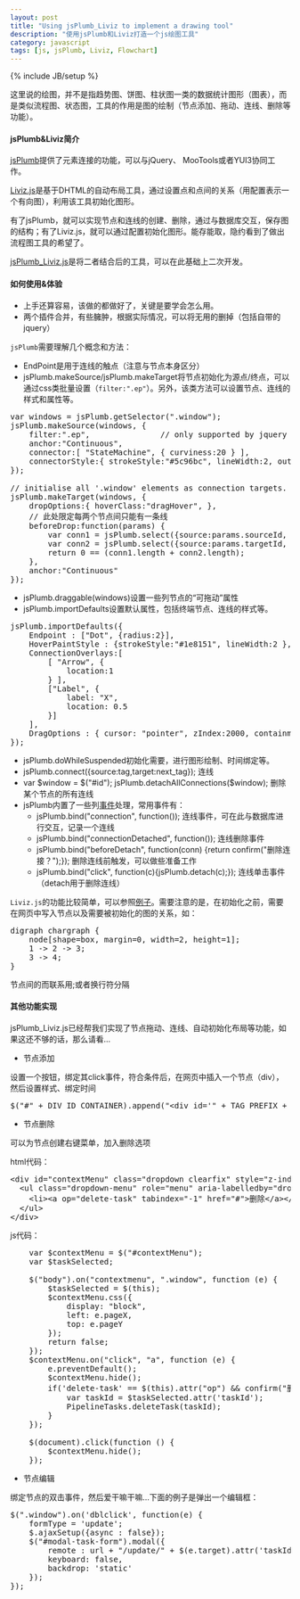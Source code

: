 ```yaml
---
layout: post
title: "Using jsPlumb_Liviz to implement a drawing tool"
description: "使用jsPlumb和Liviz打造一个js绘图工具"
category: javascript
tags: [js, jsPlumb, Liviz, Flowchart]
---
```

{% include JB/setup %}

这里说的绘图，并不是指趋势图、饼图、柱状图一类的数据统计图形（图表），而是类似流程图、状态图，工具的作用是图的绘制（节点添加、拖动、连线、删除等功能）。

#### jsPlumb&Liviz简介
[jsPlumb](http://jsplumbtoolkit.com/demo/home/jquery.html)提供了元素连接的功能，可以与jQuery、 MooTools或者YUI3协同工作。

[Liviz.js](http://ushiroad.com/jsviz/about/)是基于DHTML的自动布局工具，通过设置点和点间的关系（用配置表示一个有向图），利用该工具初始化图形。

有了jsPlumb，就可以实现节点和连线的创建、删除，通过与数据库交互，保存图的结构；有了Liviz.js，就可以通过配置初始化图形。能存能取，隐约看到了做出流程图工具的希望了。

[jsPlumb_Liviz.js](https://github.com/lndb/jsPlumb_Liviz.js)是将二者结合后的工具，可以在此基础上二次开发。

#### 如何使用&体验

* 上手还算容易，该做的都做好了，关键是要学会怎么用。
* 两个插件合并，有些臃肿，根据实际情况，可以将无用的删掉（包括自带的jquery）

`jsPlumb`需要理解几个概念和方法：

* EndPoint是用于连线的触点（注意与节点本身区分）
* jsPlumb.makeSource/jsPlumb.makeTarget将节点初始化为源点/终点，可以通过css类批量设置（`filter:".ep"`）。另外，该类方法可以设置节点、连线的样式和属性等。

<pre class="code prettyprint linenums">
var windows = jsPlumb.getSelector(".window");
jsPlumb.makeSource(windows, {
    filter:".ep",               // only supported by jquery
    anchor:"Continuous",
    connector:[ "StateMachine", { curviness:20 } ],
    connectorStyle:{ strokeStyle:"#5c96bc", lineWidth:2, outlineColor:"transparent", outlineWidth:4 },
});                     

// initialise all '.window' elements as connection targets.
jsPlumb.makeTarget(windows, {
    dropOptions:{ hoverClass:"dragHover", },
    // 此处限定每两个节点间只能有一条线
    beforeDrop:function(params) { 
        var conn1 = jsPlumb.select({source:params.sourceId, target:params.targetId});
        var conn2 = jsPlumb.select({source:params.targetId, target:params.sourceId});
        return 0 == (conn1.length + conn2.length);
    },
    anchor:"Continuous"             
});
</pre>

* jsPlumb.draggable(windows)设置一些列节点的“可拖动”属性
* jsPlumb.importDefaults设置默认属性，包括终端节点、连线的样式等。

<pre class="code prettyprint linenums">
jsPlumb.importDefaults({
    Endpoint : ["Dot", {radius:2}],
    HoverPaintStyle : {strokeStyle:"#1e8151", lineWidth:2 },
    ConnectionOverlays:[
        [ "Arrow", { 
            location:1
        } ],
        ["Label", {
            label: "X",
            location: 0.5
        }]
    ],
    DragOptions : { cursor: "pointer", zIndex:2000, containment:"#pipeline-tasks" }
});
</pre>

* jsPlumb.doWhileSuspended初始化需要，进行图形绘制、时间绑定等。
* jsPlumb.connect({source:tag,target:next_tag}); 连线
* var $window = $("#id"); jsPlumb.detachAllConnections($window); 删除某个节点的所有连线
* jsPlumb内置了一些列[事件](http://jsplumbtoolkit.com/doc/events)处理，常用事件有：
    * jsPlumb.bind("connection", function()); 连线事件，可在此与数据库进行交互，记录一个连线
    * jsPlumb.bind("connectionDetached", function()); 连线删除事件
    * jsPlumb.bind("beforeDetach", function(conn) {return confirm("删除连接？");}); 删除连线前触发，可以做些准备工作
    * jsPlumb.bind("click", function(c){jsPlumb.detach(c);}); 连线单击事件（detach用于删除连线）

`Liviz.js`的功能比较简单，可以参照[例子](http://lndb.info/light_novel/diagram/Akikan!)。需要注意的是，在初始化之前，需要在网页中写入节点以及需要被初始化的图的关系，如：
    
<pre class="code prettyprint linenums">
digraph chargraph {
    node[shape=box, margin=0, width=2, height=1]; 
    1 -> 2 -> 3;
    3 -> 4;
}
</pre>

节点间的而联系用;或者换行符分隔

#### 其他功能实现
jsPlumb_Liviz.js已经帮我们实现了节点拖动、连线、自动初始化布局等功能，如果这还不够的话，那么请看...
* 节点添加

设置一个按钮，绑定其click事件，符合条件后，在网页中插入一个节点（div），然后设置样式、绑定时间

<pre class="code prettyprint linenums">
$("#" + DIV_ID_CONTAINER).append("&lt;div id='" + TAG_PREFIX + task.id + "' taskId=" + task.id + " class='window'&gt;" + formProcName + "&lt;div class='ep'&gt;&lt;/div&gt;&lt;/div&gt;");
</pre>

* 节点删除

可以为节点创建右键菜单，加入删除选项

html代码：

<pre class="code prettyprint linenums">
&lt;div id="contextMenu" class="dropdown clearfix" style="z-index:10000"&gt;
  &lt;ul class="dropdown-menu" role="menu" aria-labelledby="dropdownMenu" style="display:block;position:static;margin-bottom:5px"&gt;
    &lt;li&gt;&lt;a op="delete-task" tabindex="-1" href="#"&gt;删除&lt;/a&gt;&lt;/li&gt;
  &lt;/ul&gt;
&lt;/div&gt;
</pre>

js代码：

<pre class="code prettyprint linenums">
    var $contextMenu = $("#contextMenu");
    var $taskSelected;

    $("body").on("contextmenu", ".window", function (e) {
        $taskSelected = $(this);
        $contextMenu.css({
            display: "block",
            left: e.pageX,
            top: e.pageY
        });
        return false;
    });
    $contextMenu.on("click", "a", function (e) {
        e.preventDefault();
        $contextMenu.hide();
        if('delete-task' == $(this).attr("op") &amp;&amp; confirm("删除该task?")) {
            var taskId = $taskSelected.attr('taskId');
            PipelineTasks.deleteTask(taskId);
        }
    });

    $(document).click(function () {
        $contextMenu.hide();
    });
</pre>

* 节点编辑

绑定节点的双击事件，然后爱干嘛干嘛...下面的例子是弹出一个编辑框：

<pre class="code prettyprint linenums">
$(".window").on('dblclick', function(e) {
    formType = 'update';    
    $.ajaxSetup({async : false});  
    $("#modal-task-form").modal({
        remote : url + "/update/" + $(e.target).attr('taskId'),
        keyboard: false,
        backdrop: 'static'
    });
});
</pre>
    



